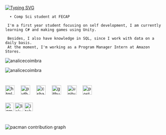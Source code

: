 
<p float="left">
   <a href="https://git.io/typing-svg"><img src="https://readme-typing-svg.demolab.com?font=Fira+Code&pause=1000&color=abd200&random=false&width=499&height=40&lines=Hey%2F+I'm+Analice." alt="Typing SVG" /></a>
    <samp>
      <p float="left">
      
      ➧ Comp Sci student at FECAP
      
     I'm a first year student focusing on self development, I am currently learning C# and making games using Unity.

     Besides, I also have knowledge in SQL, since I work with data on a daily basis. 
     At the moment, I'm working as a Program Manager Intern at Amazon Stores. 
</div>


<p>&nbsp;<img align="left" src="https://github-readme-stats.vercel.app/api?username=analicecoimbra&show_icons=true&locale=en" alt="analicecoimbra" /></p>

<p><img align="center" src="https://github-readme-stats.vercel.app/api/top-langs?username=analicecoimbra&show_icons=true&locale=en&layout=compact" alt="analicecoimbra" /></p>

###

<br>
<div align="left">
  <img src="https://cdn.jsdelivr.net/gh/devicons/devicon/icons/html5/html5-original.svg" height="30" alt="html5 logo"  />
  <img width="12" />
  <img src="https://cdn.jsdelivr.net/gh/devicons/devicon/icons/python/python-original.svg" height="30" alt="python logo"  />
  <img width="12" />
  <img src="https://cdn.jsdelivr.net/gh/devicons/devicon/icons/csharp/csharp-original.svg" height="30" alt="csharp logo"  />
  <img width="12" />
  <img src="https://cdn.jsdelivr.net/gh/devicons/devicon/icons/github/github-original.svg" height="30" alt="github logo"  />
  <img width="12" />
  <img src="https://cdn.jsdelivr.net/gh/devicons/devicon/icons/unity/unity-original.svg" height="30" alt="unity logo"  />
  <img width="12" />
  <img src="https://cdn.jsdelivr.net/gh/devicons/devicon/icons/postgresql/postgresql-original.svg" height="30" alt="postgresql logo"  />
</div>

###

<div align="left">
  <img src="https://img.shields.io/static/v1?message=Gmail&logo=gmail&label=&color=D14836&logoColor=white&labelColor=&style=for-the-badge" height="27" alt="gmail logo"  />
  <img src="https://img.shields.io/static/v1?message=LinkedIn&logo=linkedin&label=&color=0077B5&logoColor=white&labelColor=&style=for-the-badge" height="27" alt="linkedin logo"  />
  <img src="https://img.shields.io/static/v1?message=itch.io&logo=itch&label=&color=000000&logoColor=white&labelColor=&style=for-the-badge" height="27" alt="itch logo"  />
</div>

###

<div align="left">
</div>

<br clear="both">

<picture>
  <source media="(prefers-color-scheme: dark)" srcset="https://raw.githubusercontent.com/AnaliceCoimbra/AnaliceCoimbra/output/pacman-contribution-graph-dark.svg">
  <source media="(prefers-color-scheme: light)" srcset="https://raw.githubusercontent.com/AnaliceCoimbra/AnaliceCoimbra/output/pacman-contribution-graph.svg">
  <img alt="pacman contribution graph" src="https://raw.githubusercontent.com/AnaliceCoimbra/AnaliceCoimbra/output/pacman-contribution-graph.svg">
</picture>


